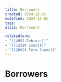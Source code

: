 ```yaml
---
title: Borrowers
created: 2024-12-01
modified: 2024-12-01
tags: 
alias: Borrowers

relatedTerm:
- "[[4981 Debtors]]"
- "[[12584 Loans]]"
- "[[20028 Term loans]]"
---
```

# Borrowers
